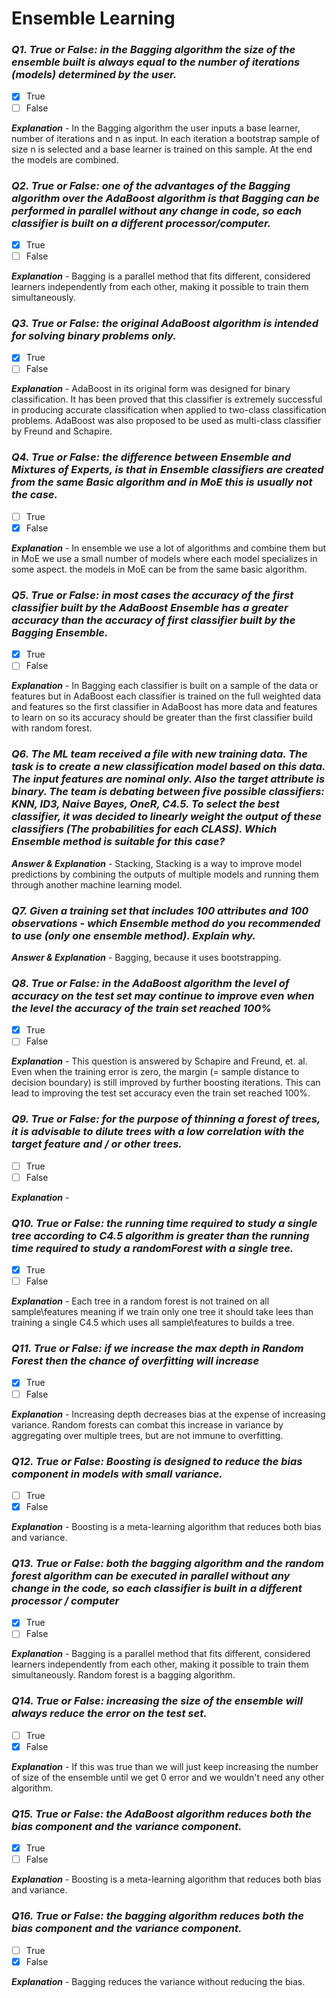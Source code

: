 # Ensemble Learning

### ***Q1. True or False: in the Bagging algorithm the size of the ensemble built is always equal to the number of iterations (models) determined by the user.***

- [x] True
- [ ] False

***Explanation*** - In the Bagging algorithm the user inputs a base learner, number of iterations and n as input. In each iteration a bootstrap sample of size n is selected and a base learner is trained on this sample. At the end the models are combined.

### ***Q2. True or False: one of the advantages of the Bagging algorithm over the AdaBoost algorithm is that Bagging can be performed in parallel without any change in code, so each classifier is built on a different processor/computer.***

- [x] True
- [ ] False

***Explanation*** - Bagging is a parallel method that fits different, considered learners independently from each other, making it possible to train them simultaneously.

### ***Q3. True or False: the original AdaBoost algorithm is intended for solving binary problems only.***

- [x] True
- [ ] False

***Explanation*** - AdaBoost in its original form was designed for binary classification. It has been proved that this classifier is extremely successful in producing accurate classification when applied to two-class classification problems. AdaBoost was also proposed to be used as multi-class classifier by Freund and Schapire.

### ***Q4. True or False: the difference between Ensemble and Mixtures of Experts, is that in Ensemble classifiers are created from the same Basic algorithm and in MoE this is usually not the case.***

- [ ] True
- [x] False

***Explanation*** - In ensemble we use a lot of algorithms and combine them but in MoE we use a small number of models where each model specializes in some aspect. the models in MoE can be from the same basic algorithm.

### ***Q5. True or False: in most cases the accuracy of the first classifier built by the AdaBoost Ensemble has a greater accuracy than the accuracy of first classifier built by the Bagging Ensemble.***

- [x] True
- [ ] False

***Explanation*** - In Bagging each classifier is built on a sample of the data or features but in AdaBoost each classifier is trained on the full weighted data and features so the first classifier in AdaBoost has more data and features to learn on so its accuracy should be greater than the first classifier build with random forest.

### ***Q6. The ML team received a file with new training data. The task is to create a new classification model based on this data. The input features are nominal only. Also the target attribute is binary. The team is debating between five possible classifiers: KNN, ID3, Naive Bayes, OneR, C4.5. To select the best classifier, it was decided to linearly weight the output of these classifiers (The probabilities for each CLASS). Which Ensemble method is suitable for this case?***

***Answer & Explanation*** - Stacking, Stacking is a way to improve model predictions by combining the outputs of multiple models and running them through another machine learning model.

### ***Q7. Given a training set that includes 100 attributes and 100 observations - which Ensemble method do you recommended to use (only one ensemble method). Explain why.***

***Answer & Explanation*** - Bagging, because it uses bootstrapping.

### ***Q8. True or False: in the AdaBoost algorithm the level of accuracy on the test set may continue to improve even when the level the accuracy of the train set reached 100%***

- [x] True
- [ ] False

***Explanation*** -  This question is answered by Schapire and Freund, et. al. Even when the training error is zero, the margin (= sample distance to decision boundary) is still improved by further boosting iterations. This can lead to improving the test set accuracy even the train set reached 100%.

### ***Q9. True or False: for the purpose of thinning a forest of trees, it is advisable to dilute trees with a low correlation with the target feature and / or other trees.***

- [ ] True
- [ ] False

***Explanation*** - 

### ***Q10. True or False: the running time required to study a single tree according to C4.5 algorithm  is greater than the running time required to study a randomForest with a single tree.***

- [x] True
- [ ] False

***Explanation*** - Each tree in a random forest is not trained on all sample\features meaning if we train only one tree it should take lees than training a single C4.5 which uses all sample\features to builds a tree.

### ***Q11. True or False: if we increase the max depth in Random Forest then the chance of overfitting will increase***

- [x] True
- [ ] False

***Explanation*** - Increasing depth decreases bias at the expense of increasing variance. Random forests can combat this increase in variance by aggregating over multiple trees, but are not immune to overfitting.

### ***Q12. True or False: Boosting is designed to reduce the bias component in models with small variance.***

- [ ] True
- [x] False

***Explanation*** - Boosting is a meta-learning algorithm that reduces both bias and variance.

### ***Q13. True or False: both the bagging algorithm and the random forest algorithm can be executed in parallel without any change in the code, so each classifier is built in a different processor / computer***

- [x] True
- [ ] False

***Explanation*** - Bagging is a parallel method that fits different, considered learners independently from each other, making it possible to train them simultaneously. Random forest is a bagging algorithm.

### ***Q14. True or False: increasing the size of the ensemble will always reduce the error on the test set.***

- [ ] True
- [x] False

***Explanation*** - If this was true than we will just keep increasing the number of size of the ensemble until we get 0 error and we wouldn't need any other algorithm.

### ***Q15. True or False: the AdaBoost algorithm reduces both the bias component and the variance component.***

- [x] True
- [ ] False

***Explanation*** - Boosting is a meta-learning algorithm that reduces both bias and variance.

### ***Q16. True or False: the bagging algorithm reduces both the bias component and the variance component.***

- [ ] True
- [x] False

***Explanation*** - Bagging reduces the variance without reducing the bias.

